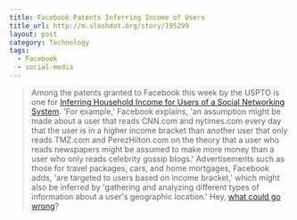 ```yaml
---
title: Facebook Patents Inferring Income of Users
title_url: http://m.slashdot.org/story/195299
layout: post
category: Technology
tags:
  - Facebook
  - social-media
---
```

> Among the patents granted to Facebook this week by the USPTO is one for [Inferring Household Income for Users of a Social Networking System](http://patft.uspto.gov/netacgi/nph-Parser?patentnumber=8,600,797). 'For example,' Facebook explains, 'an assumption might be made about a user that reads CNN.com and nytimes.com every day that the user is in a higher income bracket than another user that only reads TMZ.com and PerezHilton.com on the theory that a user who reads newspapers might be assumed to make more money than a user who only reads celebrity gossip blogs.' Advertisements such as those for travel packages, cars, and home mortgages, Facebook adds, 'are targeted to users based on income bracket,' which might also be inferred by 'gathering and analyzing different types of information about a user's geographic location.' Hey, [what could go wrong](http://en.wikipedia.org/wiki/Redlining)?